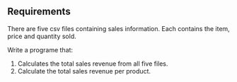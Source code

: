 ## Requirements

There are five csv files containing sales information. Each contains the item, price and quantity sold.

Write a programe that:

1. Calculates the total sales revenue from all five files.
2. Calculate the total sales revenue per product.


